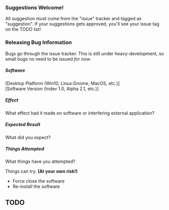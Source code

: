 ### Suggestions Welcome!
All suggestion must come from the "issue" tracker and tagged as "suggestion".
If your suggestions gets approved, you'll see your issue tag on the
TODO list!

### Releasing Bug Information
Bugs go through the issue tracker. This is still under heavy-development,
so small bugs no need to be issued *for now*.

##### Software
[Desktop Platform (Win10, Linux:Gnome, MacOS, etc.)]  
[Software Version (Indev 1.0, Alpha 2.1, etc.)]

##### Effect
What effect had it made on software or interfering external application?

##### Expected Result
What did you expect?

##### Things Attempted
What things have you attempted?

Things can try. __(At your own risk!)__
* Force close the software
* Re-install the software

## TODO

